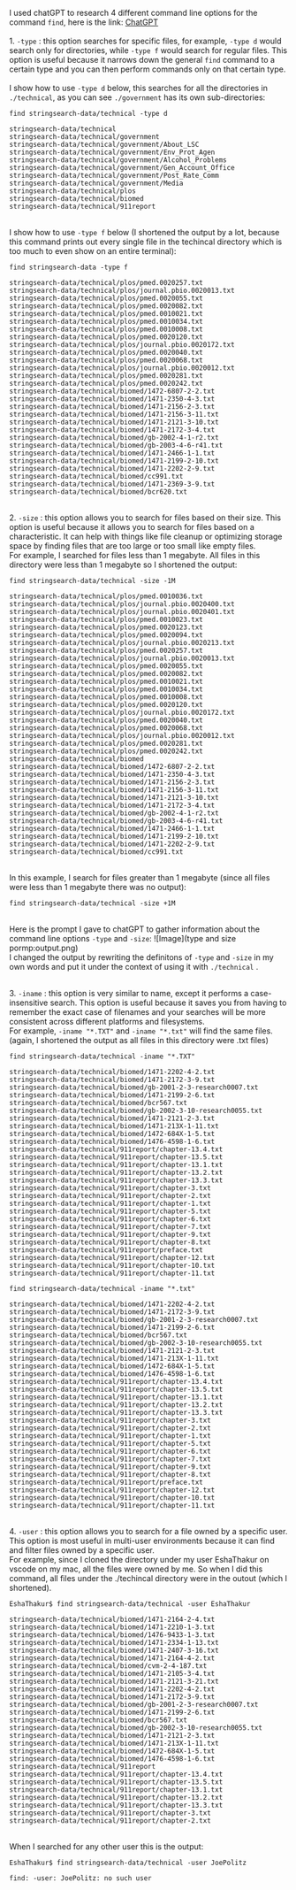 I used chatGPT to research 4 different command line options for the command `find`, here is the link: [ChatGPT](https://chat.openai.com)
<br>
<br>1. `-type` : this option searches for specific files, for example, `-type d` would search only for directories, while `-type f` would search for regular files. This option is useful because it narrows down the general `find` command to a certain type and you can then perform commands only on that certain type.
<br>
<br>I show how to use `-type d` below, this searches for all the directories in `./technical`, as you can see `./government` has its own sub-directories: 
```
find stringsearch-data/technical -type d

stringsearch-data/technical
stringsearch-data/technical/government
stringsearch-data/technical/government/About_LSC
stringsearch-data/technical/government/Env_Prot_Agen
stringsearch-data/technical/government/Alcohol_Problems
stringsearch-data/technical/government/Gen_Account_Office
stringsearch-data/technical/government/Post_Rate_Comm
stringsearch-data/technical/government/Media
stringsearch-data/technical/plos
stringsearch-data/technical/biomed
stringsearch-data/technical/911report
```
<br>I show how to use `-type f` below (I shortened the output by a lot, because this command prints out every single file in the techincal directory which is too much to even show on an entire terminal): 
```
find stringsearch-data -type f

stringsearch-data/technical/plos/pmed.0020257.txt
stringsearch-data/technical/plos/journal.pbio.0020013.txt
stringsearch-data/technical/plos/pmed.0020055.txt
stringsearch-data/technical/plos/pmed.0020082.txt
stringsearch-data/technical/plos/pmed.0010021.txt
stringsearch-data/technical/plos/pmed.0010034.txt
stringsearch-data/technical/plos/pmed.0010008.txt
stringsearch-data/technical/plos/pmed.0020120.txt
stringsearch-data/technical/plos/journal.pbio.0020172.txt
stringsearch-data/technical/plos/pmed.0020040.txt
stringsearch-data/technical/plos/pmed.0020068.txt
stringsearch-data/technical/plos/journal.pbio.0020012.txt
stringsearch-data/technical/plos/pmed.0020281.txt
stringsearch-data/technical/plos/pmed.0020242.txt
stringsearch-data/technical/biomed/1472-6807-2-2.txt
stringsearch-data/technical/biomed/1471-2350-4-3.txt
stringsearch-data/technical/biomed/1471-2156-2-3.txt
stringsearch-data/technical/biomed/1471-2156-3-11.txt
stringsearch-data/technical/biomed/1471-2121-3-10.txt
stringsearch-data/technical/biomed/1471-2172-3-4.txt
stringsearch-data/technical/biomed/gb-2002-4-1-r2.txt
stringsearch-data/technical/biomed/gb-2003-4-6-r41.txt
stringsearch-data/technical/biomed/1471-2466-1-1.txt
stringsearch-data/technical/biomed/1471-2199-2-10.txt
stringsearch-data/technical/biomed/1471-2202-2-9.txt
stringsearch-data/technical/biomed/cc991.txt
stringsearch-data/technical/biomed/1471-2369-3-9.txt
stringsearch-data/technical/biomed/bcr620.txt
```

<br>2. `-size` : this option allows you to search for files based on their size. This option is useful because it allows you to search for files based on a characteristic. It can help with things like file cleanup or optimizing storage space by finding files that are too large or too small like empty files.
<br> For example, I searched for files less than 1 megabyte. All files in this directory were less than 1 megabyte so I shortened the output:
```
find stringsearch-data/technical -size -1M

stringsearch-data/technical/plos/pmed.0010036.txt
stringsearch-data/technical/plos/journal.pbio.0020400.txt
stringsearch-data/technical/plos/journal.pbio.0020401.txt
stringsearch-data/technical/plos/pmed.0010023.txt
stringsearch-data/technical/plos/pmed.0020123.txt
stringsearch-data/technical/plos/pmed.0020094.txt
stringsearch-data/technical/plos/journal.pbio.0020213.txt
stringsearch-data/technical/plos/pmed.0020257.txt
stringsearch-data/technical/plos/journal.pbio.0020013.txt
stringsearch-data/technical/plos/pmed.0020055.txt
stringsearch-data/technical/plos/pmed.0020082.txt
stringsearch-data/technical/plos/pmed.0010021.txt
stringsearch-data/technical/plos/pmed.0010034.txt
stringsearch-data/technical/plos/pmed.0010008.txt
stringsearch-data/technical/plos/pmed.0020120.txt
stringsearch-data/technical/plos/journal.pbio.0020172.txt
stringsearch-data/technical/plos/pmed.0020040.txt
stringsearch-data/technical/plos/pmed.0020068.txt
stringsearch-data/technical/plos/journal.pbio.0020012.txt
stringsearch-data/technical/plos/pmed.0020281.txt
stringsearch-data/technical/plos/pmed.0020242.txt
stringsearch-data/technical/biomed
stringsearch-data/technical/biomed/1472-6807-2-2.txt
stringsearch-data/technical/biomed/1471-2350-4-3.txt
stringsearch-data/technical/biomed/1471-2156-2-3.txt
stringsearch-data/technical/biomed/1471-2156-3-11.txt
stringsearch-data/technical/biomed/1471-2121-3-10.txt
stringsearch-data/technical/biomed/1471-2172-3-4.txt
stringsearch-data/technical/biomed/gb-2002-4-1-r2.txt
stringsearch-data/technical/biomed/gb-2003-4-6-r41.txt
stringsearch-data/technical/biomed/1471-2466-1-1.txt
stringsearch-data/technical/biomed/1471-2199-2-10.txt
stringsearch-data/technical/biomed/1471-2202-2-9.txt
stringsearch-data/technical/biomed/cc991.txt
```
<br> In this example, I search for files greater than 1 megabyte (since all files were less than 1 megabyte there was no output):
```
find stringsearch-data/technical -size +1M

```

<br> Here is the prompt I gave to chatGPT to gather information about the command line options `-type` and `-size`: 
![Image](type and size pormp:output.png)
<br> I changed the output by rewriting the definitons of `-type` and `-size` in my own words and put it under the context of using it with `./technical` . 

<br>3. `-iname` : this option is very similar to name, except it performs a case-insensitive search. This option is useful because it saves you from having to remember the exact case of filenames and your searches will be more consistent across different platforms and filesystems.
<br> For example, `-iname "*.TXT"` and `-iname "*.txt"` will find the same files.
<br> (again, I shortened the output as all files in this directory were .txt files)
```
find stringsearch-data/technical -iname "*.TXT"

stringsearch-data/technical/biomed/1471-2202-4-2.txt
stringsearch-data/technical/biomed/1471-2172-3-9.txt
stringsearch-data/technical/biomed/gb-2001-2-3-research0007.txt
stringsearch-data/technical/biomed/1471-2199-2-6.txt
stringsearch-data/technical/biomed/bcr567.txt
stringsearch-data/technical/biomed/gb-2002-3-10-research0055.txt
stringsearch-data/technical/biomed/1471-2121-2-3.txt
stringsearch-data/technical/biomed/1471-213X-1-11.txt
stringsearch-data/technical/biomed/1472-684X-1-5.txt
stringsearch-data/technical/biomed/1476-4598-1-6.txt
stringsearch-data/technical/911report/chapter-13.4.txt
stringsearch-data/technical/911report/chapter-13.5.txt
stringsearch-data/technical/911report/chapter-13.1.txt
stringsearch-data/technical/911report/chapter-13.2.txt
stringsearch-data/technical/911report/chapter-13.3.txt
stringsearch-data/technical/911report/chapter-3.txt
stringsearch-data/technical/911report/chapter-2.txt
stringsearch-data/technical/911report/chapter-1.txt
stringsearch-data/technical/911report/chapter-5.txt
stringsearch-data/technical/911report/chapter-6.txt
stringsearch-data/technical/911report/chapter-7.txt
stringsearch-data/technical/911report/chapter-9.txt
stringsearch-data/technical/911report/chapter-8.txt
stringsearch-data/technical/911report/preface.txt
stringsearch-data/technical/911report/chapter-12.txt
stringsearch-data/technical/911report/chapter-10.txt
stringsearch-data/technical/911report/chapter-11.txt
```

```
find stringsearch-data/technical -iname "*.txt"

stringsearch-data/technical/biomed/1471-2202-4-2.txt
stringsearch-data/technical/biomed/1471-2172-3-9.txt
stringsearch-data/technical/biomed/gb-2001-2-3-research0007.txt
stringsearch-data/technical/biomed/1471-2199-2-6.txt
stringsearch-data/technical/biomed/bcr567.txt
stringsearch-data/technical/biomed/gb-2002-3-10-research0055.txt
stringsearch-data/technical/biomed/1471-2121-2-3.txt
stringsearch-data/technical/biomed/1471-213X-1-11.txt
stringsearch-data/technical/biomed/1472-684X-1-5.txt
stringsearch-data/technical/biomed/1476-4598-1-6.txt
stringsearch-data/technical/911report/chapter-13.4.txt
stringsearch-data/technical/911report/chapter-13.5.txt
stringsearch-data/technical/911report/chapter-13.1.txt
stringsearch-data/technical/911report/chapter-13.2.txt
stringsearch-data/technical/911report/chapter-13.3.txt
stringsearch-data/technical/911report/chapter-3.txt
stringsearch-data/technical/911report/chapter-2.txt
stringsearch-data/technical/911report/chapter-1.txt
stringsearch-data/technical/911report/chapter-5.txt
stringsearch-data/technical/911report/chapter-6.txt
stringsearch-data/technical/911report/chapter-7.txt
stringsearch-data/technical/911report/chapter-9.txt
stringsearch-data/technical/911report/chapter-8.txt
stringsearch-data/technical/911report/preface.txt
stringsearch-data/technical/911report/chapter-12.txt
stringsearch-data/technical/911report/chapter-10.txt
stringsearch-data/technical/911report/chapter-11.txt
```

<br>4. `-user` : this option allows you to search for a file owned by a specific user. This option is most useful in multi-user environments because it can find and filter files owned by a specific user.
<br> For example, since I cloned the directory under my user EshaThakur on vscode on my mac, all the files were owned by me. So when I did this command, all files under the ./techincal directory were in the outout (which I shortened).
```
EshaThakur$ find stringsearch-data/technical -user EshaThakur

stringsearch-data/technical/biomed/1471-2164-2-4.txt
stringsearch-data/technical/biomed/1471-2210-1-3.txt
stringsearch-data/technical/biomed/1476-9433-1-3.txt
stringsearch-data/technical/biomed/1471-2334-1-13.txt
stringsearch-data/technical/biomed/1471-2407-3-16.txt
stringsearch-data/technical/biomed/1471-2164-4-2.txt
stringsearch-data/technical/biomed/cvm-2-4-187.txt
stringsearch-data/technical/biomed/1471-2105-3-4.txt
stringsearch-data/technical/biomed/1471-2121-3-21.txt
stringsearch-data/technical/biomed/1471-2202-4-2.txt
stringsearch-data/technical/biomed/1471-2172-3-9.txt
stringsearch-data/technical/biomed/gb-2001-2-3-research0007.txt
stringsearch-data/technical/biomed/1471-2199-2-6.txt
stringsearch-data/technical/biomed/bcr567.txt
stringsearch-data/technical/biomed/gb-2002-3-10-research0055.txt
stringsearch-data/technical/biomed/1471-2121-2-3.txt
stringsearch-data/technical/biomed/1471-213X-1-11.txt
stringsearch-data/technical/biomed/1472-684X-1-5.txt
stringsearch-data/technical/biomed/1476-4598-1-6.txt
stringsearch-data/technical/911report
stringsearch-data/technical/911report/chapter-13.4.txt
stringsearch-data/technical/911report/chapter-13.5.txt
stringsearch-data/technical/911report/chapter-13.1.txt
stringsearch-data/technical/911report/chapter-13.2.txt
stringsearch-data/technical/911report/chapter-13.3.txt
stringsearch-data/technical/911report/chapter-3.txt
stringsearch-data/technical/911report/chapter-2.txt
```
<br> When I searched for any other user this is the output: 
```
EshaThakur$ find stringsearch-data/technical -user JoePolitz

find: -user: JoePolitz: no such user
```

